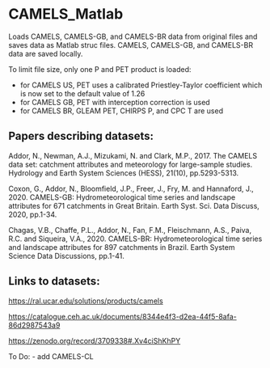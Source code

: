 # CAMELS_Matlab
Loads CAMELS, CAMELS-GB, and CAMELS-BR data from original files and saves data as Matlab struc files.
CAMELS, CAMELS-GB, and CAMELS-BR data are saved locally.

To limit file size, only one P and PET product is loaded:
- for CAMELS US, PET uses a calibrated Priestley-Taylor coefficient which is now set to the default value of 1.26
- for CAMELS GB, PET with interception correction is used
- for CAMELS BR, GLEAM PET, CHIRPS P, and CPC T are used

## Papers describing datasets:

Addor, N., Newman, A.J., Mizukami, N. and Clark, M.P., 2017. The CAMELS data set: catchment attributes and meteorology for large-sample studies. Hydrology and Earth System Sciences (HESS), 21(10), pp.5293-5313.

Coxon, G., Addor, N., Bloomfield, J.P., Freer, J., Fry, M. and Hannaford, J., 2020. CAMELS-GB: Hydrometeorological time series and landscape attributes for 671 catchments in Great Britain. Earth Syst. Sci. Data Discuss, 2020, pp.1-34.

Chagas, V.B., Chaffe, P.L., Addor, N., Fan, F.M., Fleischmann, A.S., Paiva, R.C. and Siqueira, V.A., 2020. CAMELS-BR: Hydrometeorological time series and landscape attributes for 897 catchments in Brazil. Earth System Science Data Discussions, pp.1-41.


## Links to datasets:

https://ral.ucar.edu/solutions/products/camels

https://catalogue.ceh.ac.uk/documents/8344e4f3-d2ea-44f5-8afa-86d2987543a9

https://zenodo.org/record/3709338#.Xv4ciShKhPY


To Do: - add CAMELS-CL